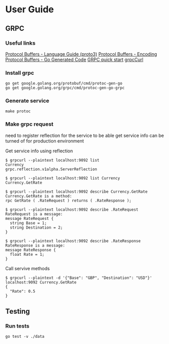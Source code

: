 # User Guide

## GRPC

### Useful links

[Protocol Buffers - Language Guide (proto3)](https://developers.google.com/protocol-buffers/docs/proto3)
[Protocol Buffers - Encoding](https://developers.google.com/protocol-buffers/docs/encoding)
[Protocol Buffers - Go Generated Code](https://developers.google.com/protocol-buffers/docs/reference/go-generated)
[GRPC quick start](https://grpc.io/docs/languages/go/quickstart/)
[grpcCurl](https://github.com/fullstorydev/grpcurl)

### Install grpc

```
go get google.golang.org/protobuf/cmd/protoc-gen-go
go get google.golang.org/grpc/cmd/protoc-gen-go-grpc
```

### Generate service

```
make protoc
```

### Make grpc request

need to register reflection for the service to be able get service info
can be turned of for production environment

Get service info using reflection

```
$ grpcurl --plaintext localhost:9092 list
Currency
grpc.reflection.v1alpha.ServerReflection

$ grpcurl --plaintext localhost:9092 list Currency
Currency.GetRate

$ grpcurl --plaintext localhost:9092 describe Currency.GetRate
Currency.GetRate is a method:
rpc GetRate ( .RateRequest ) returns ( .RateResponse );

$ grpcurl --plaintext localhost:9092 describe .RateRequest
RateRequest is a message:
message RateRequest {
  string Base = 1;
  string Destination = 2;
}

$ grpcurl --plaintext localhost:9092 describe .RateResponse
RateResponse is a message:
message RateResponse {
  float Rate = 1;
}
```

Call servive methods

```
$ grpcurl --plaintext -d '{"Base": "GBP", "Destination": "USD"}' localhost:9092 Currency.GetRate
{
  "Rate": 0.5
}
```

## Testing

### Run tests

```
go test -v ./data
```
